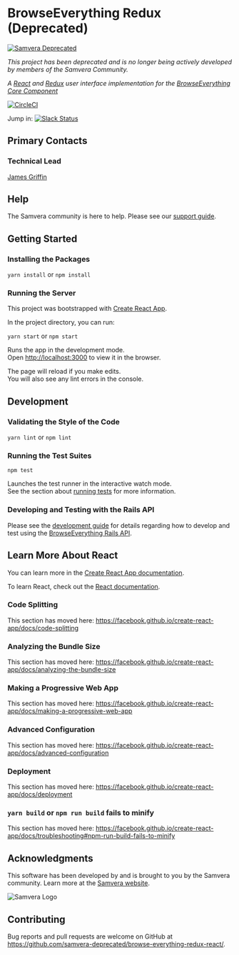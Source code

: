 # BrowseEverything Redux (Deprecated)
[![Samvera Deprecated](https://img.shields.io/badge/samvera-deprecated-inactive)](https://github.com/samvera-deprecated)

*This project has been deprecated and is no longer being actively developed by members of the Samvera Community.*

_A [React](https://reactjs.org/) and [Redux](https://redux.js.org/) user interface implementation for the [BrowseEverything Core Component](https://github.com/samvera/browse-everything)_

[![CircleCI](https://circleci.com/gh/samvera-deprecated/browse-everything-redux-react.svg?style=svg)](https://circleci.com/gh/samvera-deprecated/browse-everything-redux-react)

Jump in: [![Slack Status](http://slack.samvera.org/badge.svg)](http://slack.samvera.org/)

## Primary Contacts

### Technical Lead
[James Griffin](https://github.com/jrgriffiniii)

## Help

The Samvera community is here to help. Please see our [support guide](./SUPPORT.md).

## Getting Started

### Installing the Packages

`yarn install` or `npm install`

### Running the Server
This project was bootstrapped with [Create React App](https://github.com/facebook/create-react-app).

In the project directory, you can run:

`yarn start` or `npm start`

Runs the app in the development mode.<br>
Open [http://localhost:3000](http://localhost:3000) to view it in the browser.

The page will reload if you make edits.<br>
You will also see any lint errors in the console.

## Development

### Validating the Style of the Code

`yarn lint` or `npm lint`

### Running the Test Suites
`npm test`

Launches the test runner in the interactive watch mode.<br>
See the section about [running tests](https://facebook.github.io/create-react-app/docs/running-tests) for more information.

### Developing and Testing with the Rails API

Please see the [development guide](./DEVELOPMENT.md) for details regarding how to develop and test using the [BrowseEverything Rails API](https://github.com/samvera/browse-everything).

## Learn More About React

You can learn more in the [Create React App documentation](https://facebook.github.io/create-react-app/docs/getting-started).

To learn React, check out the [React documentation](https://reactjs.org/).

### Code Splitting

This section has moved here: https://facebook.github.io/create-react-app/docs/code-splitting

### Analyzing the Bundle Size

This section has moved here: https://facebook.github.io/create-react-app/docs/analyzing-the-bundle-size

### Making a Progressive Web App

This section has moved here: https://facebook.github.io/create-react-app/docs/making-a-progressive-web-app

### Advanced Configuration

This section has moved here: https://facebook.github.io/create-react-app/docs/advanced-configuration

### Deployment

This section has moved here: https://facebook.github.io/create-react-app/docs/deployment

### `yarn build` or `npm run build` fails to minify

This section has moved here: https://facebook.github.io/create-react-app/docs/troubleshooting#npm-run-build-fails-to-minify

## Acknowledgments
This software has been developed by and is brought to you by the Samvera community.  Learn more at the 
[Samvera website](http://samvera.org/).

![Samvera Logo](https://wiki.duraspace.org/download/thumbnails/87459292/samvera-fall-font2-200w.png?version=1&modificationDate=1498550535816&api=v2)

## Contributing

Bug reports and pull requests are welcome on GitHub at https://github.com/samvera-deprecated/browse-everything-redux-react/.
